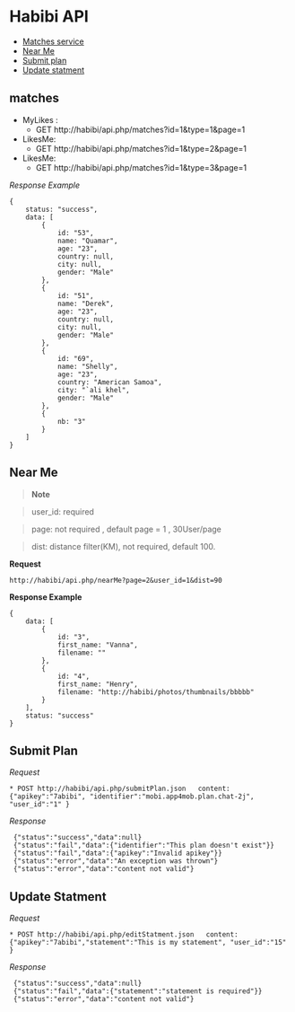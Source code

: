 Habibi API
===========================


* [Matches service](#matches)
* [Near Me](#near-me)
* [Submit plan](#submit-plan)
* [Update statment](#update-statment)



## matches
* MyLikes :
    * GET http://habibi/api.php/matches?id=1&type=1&page=1
* LikesMe:
    * GET http://habibi/api.php/matches?id=1&type=2&page=1
* LikesMe:
    * GET http://habibi/api.php/matches?id=1&type=3&page=1
    
*Response Example*

    {
        status: "success",
        data: [
            {
                id: "53",
                name: "Quamar",
                age: "23",
                country: null,
                city: null,
                gender: "Male"
            },
            {
                id: "51",
                name: "Derek",
                age: "23",
                country: null,
                city: null,
                gender: "Male"
            },
            {
                id: "69",
                name: "Shelly",
                age: "23",
                country: "American Samoa",
                city: "`ali khel",
                gender: "Male"
            },
            {
                nb: "3"
            }
        ]
    }

## Near Me

>**Note**

>user_id: required

>page: not required , default page = 1 , 30User/page 

>dist: distance filter(KM), not required, default 100.

**Request**

    http://habibi/api.php/nearMe?page=2&user_id=1&dist=90

    
**Response Example**

    {
        data: [
            {
                id: "3",
                first_name: "Vanna",
                filename: ""
            },
            {
                id: "4",
                first_name: "Henry",
                filename: "http://habibi/photos/thumbnails/bbbbb"
            }
        ],
        status: "success"
    }
    

## Submit Plan

*Request*

    * POST http://habibi/api.php/submitPlan.json   content:{"apikey":"7abibi", "identifier":"mobi.app4mob.plan.chat-2j", "user_id":"1" }
  
*Response*

     {"status":"success","data":null}
     {"status":"fail","data":{"identifier":"This plan doesn't exist"}}
     {"status":"fail","data":{"apikey":"Invalid apikey"}}
     {"status":"error","data":"An exception was thrown"}
     {"status":"error","data":"content not valid"}
     
## Update Statment

*Request*

    * POST http://habibi/api.php/editStatment.json   content:{"apikey":"7abibi","statement":"This is my statement", "user_id":"15" }
  
*Response*

     {"status":"success","data":null}
     {"status":"fail","data":{"statement":"statement is required"}}
     {"status":"error","data":"content not valid"}
        
